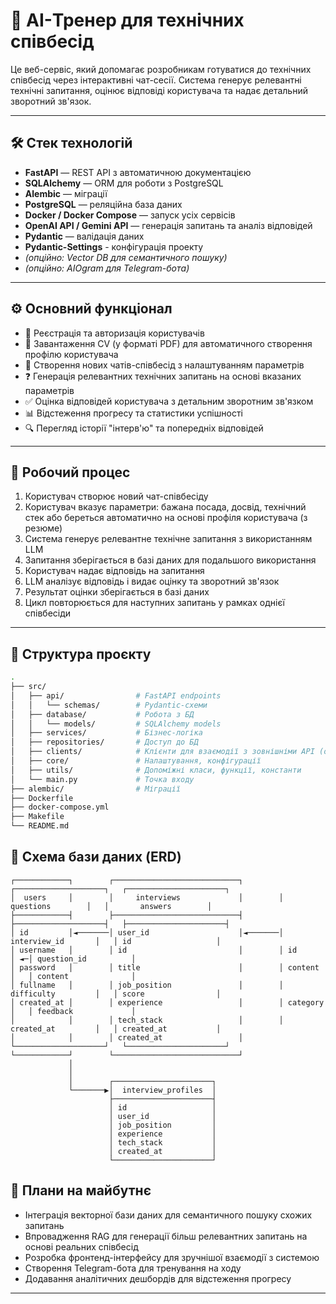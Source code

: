 # 🤖 AI-Тренер для технічних співбесід

Це веб-сервіс, який допомагає розробникам готуватися до технічних співбесід через інтерактивні чат-сесії. Система генерує релевантні технічні запитання, оцінює відповіді користувача та надає детальний зворотний зв'язок.

---

## 🛠 Стек технологій

- **FastAPI** — REST API з автоматичною документацією
- **SQLAlchemy** — ORM для роботи з PostgreSQL
- **Alembic** — міграції
- **PostgreSQL** — реляційна база даних
- **Docker / Docker Compose** — запуск усіх сервісів
- **OpenAI API / Gemini API** — генерація запитань та аналіз відповідей
- **Pydantic** — валідація даних
- **Pydantic-Settings** - конфігурація проекту
- *(опційно: Vector DB для семантичного пошуку)*
- *(опційно: AIOgram для Telegram-бота)*

---

## ⚙️ Основний функціонал

- 👤 Реєстрація та авторизація користувачів
- 📄 Завантаження CV (у форматі PDF) для автоматичного створення профілю користувача
- 💬 Створення нових чатів-співбесід з налаштуванням параметрів
- ❓ Генерація релевантних технічних запитань на основі вказаних параметрів
- ✅ Оцінка відповідей користувача з детальним зворотним зв'язком
- 📊 Відстеження прогресу та статистики успішності
- 🔍 Перегляд історії "інтерв'ю" та попередніх відповідей

---

## 🔄 Робочий процес

1. Користувач створює новий чат-співбесіду
2. Користувач вказує параметри: бажана посада, досвід, технічний стек або береться автоматично на основі профіля користувача (з резюме)
3. Система генерує релевантне технічне запитання з використанням LLM
4. Запитання зберігається в базі даних для подальшого використання
5. Користувач надає відповідь на запитання
6. LLM аналізує відповідь і видає оцінку та зворотний зв'язок
7. Результат оцінки зберігається в базі даних
8. Цикл повторюється для наступних запитань у рамках однієї співбесіди

---

## 📂 Структура проєкту

```bash
.
├── src/
│   ├── api/                # FastAPI endpoints
│   │   └── schemas/        # Pydantic-схеми
│   ├── database/           # Робота з БД
│   │   └── models/         # SQLAlchemy models
│   ├── services/           # Бізнес-логіка
│   ├── repositories/       # Доступ до БД
│   ├── clients/            # Клієнти для взаємодії з зовнішніми API (openai api)
│   ├── core/               # Налаштування, конфігурації
│   ├── utils/              # Допоміжні класи, функції, константи
│   └── main.py             # Точка входу
├── alembic/                # Міграції
├── Dockerfile
├── docker-compose.yml
├── Makefile
└── README.md
```

## 🧭 Схема бази даних (ERD)
```
┌────────────┐        ┌────────────────────────────┐        ┌────────────────────┐   ┌──────────────────────┐ 
│  users     │        │     interviews             │        │   questions        │   │       answers        │
├────────────┤        ├────────────────────────────┤        ├────────────────────┤   ├──────────────────────┤
│ id         │◄───────│ user_id                    │◄───────│ interview_id       │   │ id                   │
│ username   │        │ id                         │        │ id                 │ ◄─│ question_id          │
│ password   │        │ title                      │        │ content            │   │ content              │
│ fullname   │        │ job_position               │        │ difficulty         │   │ score                │
│ created_at │        │ experience                 │        │ category           │   │ feedback             │
│            │        │ tech_stack                 │        │ created_at         │   │ created_at           │
│            │        │ created_at                 │        └────────────────────┘   └──────────────────────┘
└────────────┘        └────────────────────────────┘                 
             │                                                       
             │                                                    
             │        ┌──────────────────────┐                       
             └───────▶│  interview_profiles  │                       
                      ├──────────────────────┤                       
                      │ id                   │                       
                      │ user_id              │                       
                      │ job_position         │                       
                      │ experience           │         
                      │ tech_stack           │                      
                      │ created_at           │                       
                      └──────────────────────┘                       
```

## 🚀 Плани на майбутнє

- Інтеграція векторної бази даних для семантичного пошуку схожих запитань
- Впровадження RAG для генерації більш релевантних запитань на основі реальних співбесід
- Розробка фронтенд-інтерфейсу для зручнішої взаємодії з системою
- Створення Telegram-бота для тренування на ходу
- Додавання аналітичних дешбордів для відстеження прогресу

---
